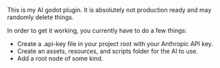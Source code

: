 This is my AI godot plugin. It is absolutely not production ready and may randomly delete things.

In order to get it working, you currently have to do a few things:

- Create a .api-key file in your project root with your Anthropic API key.
- Create an assets, resources, and scripts folder for the AI to use.
- Add a root node of some kind.

